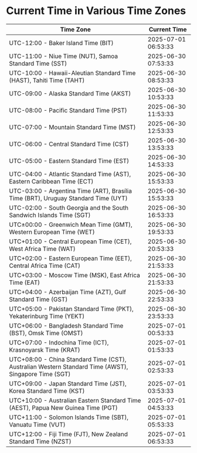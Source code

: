# Current Time in Various Time Zones

| Time Zone | Current Time |
|-----------|--------------|
| UTC-12:00 - Baker Island Time (BIT) | 2025-07-01 06:53:33 |
| UTC-11:00 - Niue Time (NUT), Samoa Standard Time (SST) | 2025-06-30 07:53:33 |
| UTC-10:00 - Hawaii-Aleutian Standard Time (HAST), Tahiti Time (TAHT) | 2025-06-30 08:53:33 |
| UTC-09:00 - Alaska Standard Time (AKST) | 2025-06-30 10:53:33 |
| UTC-08:00 - Pacific Standard Time (PST) | 2025-06-30 11:53:33 |
| UTC-07:00 - Mountain Standard Time (MST) | 2025-06-30 12:53:33 |
| UTC-06:00 - Central Standard Time (CST) | 2025-06-30 13:53:33 |
| UTC-05:00 - Eastern Standard Time (EST) | 2025-06-30 14:53:33 |
| UTC-04:00 - Atlantic Standard Time (AST), Eastern Caribbean Time (ECT) | 2025-06-30 15:53:33 |
| UTC-03:00 - Argentina Time (ART), Brasília Time (BRT), Uruguay Standard Time (UYT) | 2025-06-30 15:53:33 |
| UTC-02:00 - South Georgia and the South Sandwich Islands Time (SGT) | 2025-06-30 16:53:33 |
| UTC±00:00 - Greenwich Mean Time (GMT), Western European Time (WET) | 2025-06-30 19:53:33 |
| UTC+01:00 - Central European Time (CET), West Africa Time (WAT) | 2025-06-30 20:53:33 |
| UTC+02:00 - Eastern European Time (EET), Central Africa Time (CAT) | 2025-06-30 21:53:33 |
| UTC+03:00 - Moscow Time (MSK), East Africa Time (EAT) | 2025-06-30 21:53:33 |
| UTC+04:00 - Azerbaijan Time (AZT), Gulf Standard Time (GST) | 2025-06-30 22:53:33 |
| UTC+05:00 - Pakistan Standard Time (PKT), Yekaterinburg Time (YEKT) | 2025-06-30 23:53:33 |
| UTC+06:00 - Bangladesh Standard Time (BST), Omsk Time (OMST) | 2025-07-01 00:53:33 |
| UTC+07:00 - Indochina Time (ICT), Krasnoyarsk Time (KRAT) | 2025-07-01 01:53:33 |
| UTC+08:00 - China Standard Time (CST), Australian Western Standard Time (AWST), Singapore Time (SGT) | 2025-07-01 02:53:33 |
| UTC+09:00 - Japan Standard Time (JST), Korea Standard Time (KST) | 2025-07-01 03:53:33 |
| UTC+10:00 - Australian Eastern Standard Time (AEST), Papua New Guinea Time (PGT) | 2025-07-01 04:53:33 |
| UTC+11:00 - Solomon Islands Time (SBT), Vanuatu Time (VUT) | 2025-07-01 05:53:33 |
| UTC+12:00 - Fiji Time (FJT), New Zealand Standard Time (NZST) | 2025-07-01 06:53:33 |

